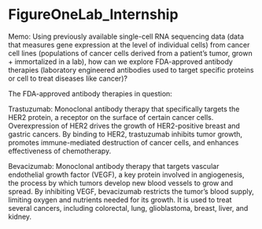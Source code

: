 # FigureOneLab_Internship
Memo:
Using previously available single-cell RNA sequencing data (data that measures gene expression at the level of individual cells) from cancer cell lines (populations of cancer cells derived from a patient’s tumor, grown + immortalized in a lab), how can we explore FDA-approved antibody therapies (laboratory engineered antibodies used to target specific proteins or cell to treat diseases like cancer)? 

The FDA-approved antibody therapies in question:

Trastuzumab: Monoclonal antibody therapy that specifically targets the HER2 protein, a receptor on the surface of certain cancer cells. Overexpression of HER2 drives the growth of HER2-positive breast and gastric cancers. By binding to HER2, trastuzumab inhibits tumor growth, promotes immune-mediated destruction of cancer cells, and enhances effectiveness of chemotherapy. 

Bevacizumab: Monoclonal antibody therapy that targets vascular endothelial growth factor (VEGF), a key protein involved in angiogenesis, the process by which tumors develop new blood vessels to grow and spread. By inhibiting VEGF, bevacizumab restricts the tumor’s blood supply, limiting oxygen and nutrients needed for its growth. It is used to treat several cancers, including colorectal, lung, glioblastoma, breast, liver, and kidney.
